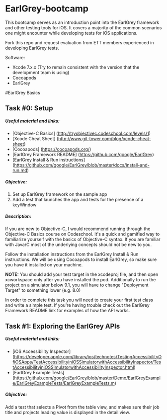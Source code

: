 # EarlGrey-bootcamp

This bootcamp serves as an introduction point into the EarlGrey framework and other testing tools for iOS. It covers a majority of the common scenarios one might encounter while developing tests for iOS applications.

Fork this repo and request evaluation from ETT members experienced in developing EarlGrey tests.

Software:

- Xcode 7.x.x (Try to remain consistent with the version that the development team is using)
- Cocoapods
- EarlGrey

#EarlGrey Basics

## Task #0: Setup

##### Useful material and links: 

- [Objective-C Basics] (http://tryobjectivec.codeschool.com/levels/1)
- [Xcode Cheat Sheet] (http://www.git-tower.com/blog/xcode-cheat-sheet)
- [Cocoapods] (https://cocoapods.org/)
- [EarlGrey Framework README] (https://github.com/google/EarlGrey)
- [EarlGrey Install & Run instructions] (https://github.com/google/EarlGrey/blob/master/docs/install-and-run.md)


##### Objective:
1. Set up EarlGrey framework on the sample app
2. Add a test that launches the app and tests for the presence of a keyWindow

##### Description:

If you are new to Objective-C, I would recommend running through the Objective-C Basics course on Codeschool. It's a quick and gamified way to familiarize yourself with the basics of Objective-C syntax. If you are familiar with Java/C most of the underlying concepts should not be new to you.

Follow the installation instructions from the EarlGrey Install & Run instructions. We will be using Cocoapods to install EarlGrey, so make sure you have it installed on your machine. 

 **NOTE:** You should add your test target in the xcodeproj file, and then open xcworkspace only after you have installed the pod. Additionally to run the project on a simulator below 9.1, you will have to change "Deployment Target" to something lower (e.g. 8.0)

In order to complete this task you will need to create your first test class and write a simple test. If you're having trouble check out the EarlGrey Framework README link for examples of how the API works.

## Task #1: Exploring the EarlGrey APIs

##### Useful material and links: 

- [iOS Accessibility Inspector] (https://developer.apple.com/library/ios/technotes/TestingAccessibilityOfiOSApps/TestAccessibilityiniOSSimulatorwithAccessibilityInspector/TestAccessibilityiniOSSimulatorwithAccessibilityInspector.html) 
- [EarlGrey Example Tests] (https://github.com/google/EarlGrey/blob/master/Demo/EarlGreyExample/EarlGreyExampleTests/EarlGreyExampleTests.m)

##### Objective:
Add a test that selects a Pivot from the table view, and makes sure their job title and projects leading value is displayed in the detail view.
